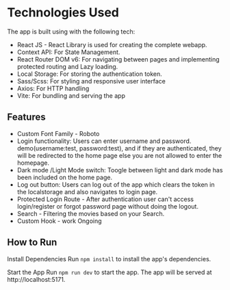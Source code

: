# Technologies Used

The app is built using with the following tech:
- React JS - React Library is used for creating the complete webapp.
- Context API: For State Management.
- React Router DOM v6: For navigating between pages and implementing protected routing and Lazy loading.
- Local Storage: For storing the authentication token.
- Sass/Scss: For styling and responsive user interface
- Axios: For HTTP handling 
- Vite: For bundling and serving the app

## Features
- Custom Font Family - Roboto
- Login functionality: Users can enter username and password. demo(username:test, password:test), and if they are authenticated, they will be redirected to the home page else you are not allowed to enter the homepage.
- Dark mode /Light Mode switch: Toogle between light and dark mode has been included on the home page.
- Log out button: Users can log out of the app which clears the token in the localstorage and also navigates to login page.
- Protected Login Route - After authentication user can't access login/register or forgot password page without doing the logout.
- Search - Filtering the movies based on your Search.
- Custom Hook - work Ongoing

## How to Run
Install Dependencies
Run <code>npm install</code> to install the app's dependencies.

Start the App
Run <code>npm run dev</code> to start the app. The app will be served at http://localhost:5171.
